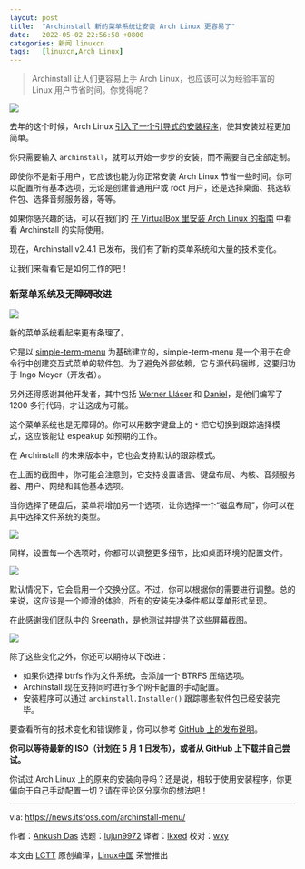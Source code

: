```yaml
---
layout: post
title:	"Archinstall 新的菜单系统让安装 Arch Linux 更容易了"
date:	2022-05-02 22:56:58 +0800 
categories:	新闻 linuxcn 
tags:	[linuxcn,Arch Linux]
---
```




> 
> Archinstall 让人们更容易上手 Arch Linux，也应该可以为经验丰富的 Linux 用户节省时间。你觉得呢？
> 
> 
> 


![](/Asserts/Images//attachment/album/202205/02/225658a1jui1dz0datu883.png)


去年的这个时候，Arch Linux [引入了一个引导式的安装程序](https://news.itsfoss.com/arch-linux-easy-install/)，使其安装过程更加简单。


你只需要输入 `archinstall`，就可以开始一步步的安装，而不需要自己全部定制。


即使你不是新手用户，它应该也能为你正常安装 Arch Linux 节省一些时间。你可以配置所有基本选项，无论是创建普通用户或 root 用户，还是选择桌面、挑选软件包、选择音频服务器，等等。


如果你感兴趣的话，可以在我们的 [在 VirtualBox 里安装 Arch Linux 的指南](https://itsfoss.com/install-arch-linux-virtualbox/) 中看看 Archinstall 的实际使用。


现在，Archinstall v2.4.1 已发布，我们有了新的菜单系统和大量的技术变化。


让我们来看看它是如何工作的吧！


### 新菜单系统及无障碍改进


![](/Asserts/Images//attachment/album/202205/02/225659yittpemgzic44vgd.png)


新的菜单系统看起来更有条理了。


它是以 [simple-term-menu](https://github.com/IngoMeyer441/simple-term-menu) 为基础建立的，simple-term-menu 是一个用于在命令行中创建交互式菜单的软件包。为了避免外部依赖，它与源代码捆绑，这要归功于 Ingo Meyer（开发者）。


另外还得感谢其他开发者，其中包括 [Werner Llácer](https://github.com/wllacer) 和 [Daniel](https://github.com/svartkanin)，是他们编写了 1200 多行代码，才让这成为可能。


这个菜单系统也是无障碍的。你可以用数字键盘上的 `*` 把它切换到跟踪选择模式，这应该能让 espeakup 如预期的工作。


在 Archinstall 的未来版本中，它也会支持默认的跟踪模式。


在上面的截图中，你可能会注意到，它支持设置语言、键盘布局、内核、音频服务器、用户、网络和其他基本选项。


当你选择了硬盘后，菜单将增加另一个选项，让你选择一个“磁盘布局”，你可以在其中选择文件系统的类型。


![](/Asserts/Images//attachment/album/202205/02/225659gm4p8k0w5lzepsps.jpg)


同样，设置每一个选项时，你都可以调整更多细节，比如桌面环境的配置文件。


![](/Asserts/Images//attachment/album/202205/02/225659p9j7kr7rh41okhx1.jpg)


默认情况下，它会启用一个交换分区。不过，你可以根据你的需要进行调整。总的来说，这应该是一个顺滑的体验，所有的安装先决条件都以菜单形式呈现。


在此感谢我们团队中的 Sreenath，是他测试并提供了这些屏幕截图。


![](/Asserts/Images//attachment/album/202205/02/225659w6mj5d8vrmtuuzti.png)


除了这些变化之外，你还可以期待以下改进：


* 如果你选择 btrfs 作为文件系统，会添加一个 BTRFS 压缩选项。
* Archinstall 现在支持同时进行多个网卡配置的手动配置。
* 安装程序可以通过 `archinstall.Installer()` 跟踪哪些软件包已经安装完毕。


要查看所有的技术变化和错误修复，你可以参考 [GitHub 上的发布说明](https://github.com/archlinux/archinstall/releases/tag/v2.4.1)。


**你可以等待最新的 ISO（计划在 5 月 1 日发布），或者从 GitHub 上下载并自己尝试。**


你试过 Arch Linux 上的原来的安装向导吗？还是说，相较于使用安装程序，你更偏向于自己手动配置一切？请在评论区分享你的想法吧！




---


via: <https://news.itsfoss.com/archinstall-menu/>


作者：[Ankush Das](https://news.itsfoss.com/author/ankush/) 选题：[lujun9972](https://github.com/lujun9972) 译者：[lkxed](https://github.com/lkxed) 校对：[wxy](https://github.com/wxy)


本文由 [LCTT](https://github.com/LCTT/TranslateProject) 原创编译，[Linux中国](https://linux.cn/) 荣誉推出
